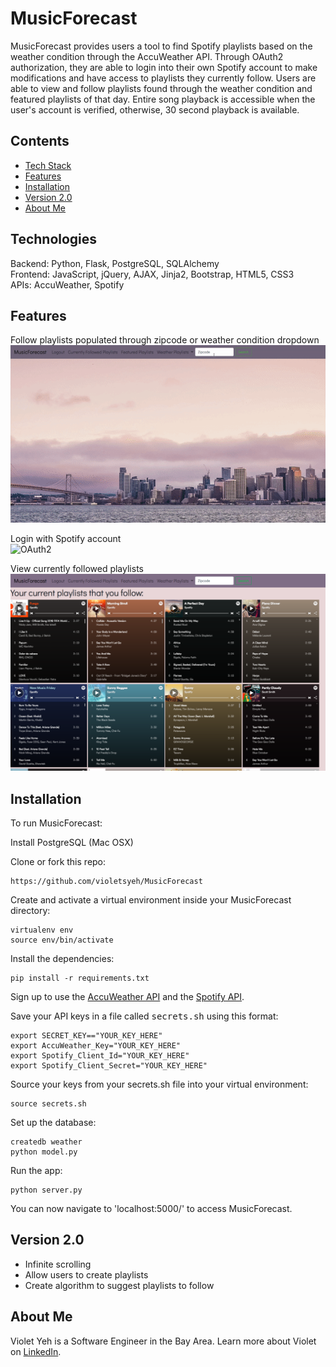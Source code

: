 # MusicForecast
MusicForecast provides users a tool to find Spotify playlists based on the weather condition through the AccuWeather API. Through OAuth2 authorization, they are able to login into their own Spotify account to make modifications  and have access to playlists they currently follow. Users are able to view and follow playlists found through the weather condition and featured playlists of that day. Entire song playback is accessible when the user's account is verified, otherwise, 30 second playback is available.

## Contents
* [Tech Stack](#technologies)
* [Features](#features)
* [Installation](#install)
* [Version 2.0](#version)
* [About Me](#aboutme)


## <a name="technologies"></a>Technologies
Backend: Python, Flask, PostgreSQL, SQLAlchemy<br/>
Frontend: JavaScript, jQuery, AJAX, Jinja2, Bootstrap, HTML5, CSS3<br/>
APIs: AccuWeather, Spotify<br/>

## <a name="features"></a>Features
Follow playlists populated through zipcode or weather condition dropdown</br>
![zipcode](/static/images/readme/weather_condition.gif)</br>

Login with Spotify account </br>
![OAuth2](/static/images/readme/MusicForecastLogin.gif)</br>

View currently followed playlists</br>
![currently_followed](static/images/readme/currently_followed.png)

## <a name="install"></a>Installation

To run MusicForecast:

Install PostgreSQL (Mac OSX)

Clone or fork this repo:

```
https://github.com/violetsyeh/MusicForecast
```

Create and activate a virtual environment inside your MusicForecast directory:

```
virtualenv env
source env/bin/activate
```

Install the dependencies:

```
pip install -r requirements.txt
```

Sign up to use the [AccuWeather API](https://developer.accuweather.com/) and the [Spotify API](https://developer.spotify.com/).

Save your API keys in a file called <kbd>secrets.sh</kbd> using this format:

```
export SECRET_KEY=="YOUR_KEY_HERE"
export AccuWeather_Key="YOUR_KEY_HERE"
export Spotify_Client_Id="YOUR_KEY_HERE"
export Spotify_Client_Secret="YOUR_KEY_HERE"
```

Source your keys from your secrets.sh file into your virtual environment:

```
source secrets.sh
```

Set up the database:

```
createdb weather
python model.py
```

Run the app:

```
python server.py
```

You can now navigate to 'localhost:5000/' to access MusicForecast.

## <a name="version"></a>Version 2.0
* Infinite scrolling
* Allow users to create playlists
* Create algorithm to suggest playlists to follow

## <a name="aboutme"></a>About Me
Violet Yeh is a Software Engineer in the Bay Area.
Learn more about Violet on [LinkedIn](http://www.linkedin.com/in/violetsyeh).
